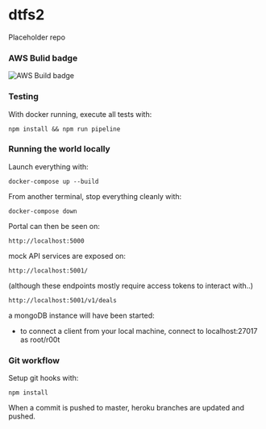 # dtfs2
Placeholder repo

### AWS Bulid badge

![AWS Build badge](https://codebuild.eu-west-2.amazonaws.com/badges?uuid=eyJlbmNyeXB0ZWREYXRhIjoiSCtEaG55WDRnelpIclk4NzAzWWE5ZVp4alB2RHJtQU9rUXgzT2ZaTW1jbDhUd3RLUDFBMGhjTHpocGRlVThzUGxoUXErUUR4cmZFYkFQU3haKzNNT21rPSIsIml2UGFyYW1ldGVyU3BlYyI6IkRTemxBeUhUWDVxSG1IZEEiLCJtYXRlcmlhbFNldFNlcmlhbCI6MX0%3D&branch=master)


### Testing

With docker running, execute all tests with:
```
npm install && npm run pipeline
```

### Running the world locally

Launch everything with:
```
docker-compose up --build
```

From another terminal, stop everything cleanly with:
```
docker-compose down
```

Portal can then be seen on:
```
http://localhost:5000
```

mock API services are exposed on:
```
http://localhost:5001/
```
(although these endpoints mostly require access tokens to interact with..)
```
http://localhost:5001/v1/deals
```

a mongoDB instance will have been started:
* to connect a client from your local machine, connect to localhost:27017 as root/r00t


### Git workflow

Setup git hooks with:
```
npm install
```

When a commit is pushed to master, heroku branches are updated and pushed.
